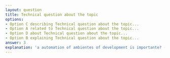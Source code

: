```yaml
---
layout: question
title: Technical question about the topic
options:
- Option C describing Technical question about the topic...
- Option A related to Technical question about the topic...
- Option D about Technical question about the topic...
- Option B explaining Technical question about the topic...
answer: 3
explanation: 'a automation of ambientes of development is importante? - Onboarding Rápido: Novos desenvolvedores conseguem iniciar rapidamente, without depender of configurações manuais or documentação extensa...'
---
```

